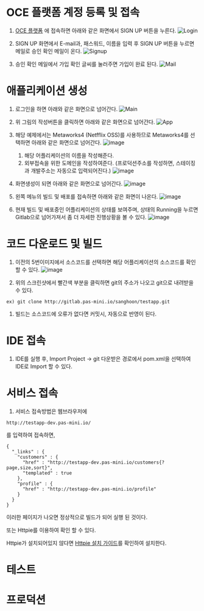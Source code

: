 # OCE 플랫폼 계정 등록 및 접속
1. [OCE 플랫폼](https://cloud.pas-mini.io/) 에 접속하면 아래와 같은 화면에서 SIGN UP 버튼을 누른다.
![Login](https://user-images.githubusercontent.com/16382067/34975851-21bbbe26-fad7-11e7-80e4-580c726d9e51.png)

1. SIGN UP 화면에서 E-mail과, 패스워드, 이름을 입력 후 SIGN UP 버튼을 누르면 메일로 승인 확인 메일이 온다.
![Signup](https://user-images.githubusercontent.com/16382067/34975938-7aa64704-fad7-11e7-8a33-954bc72bbf4a.png)

1. 승인 확인 메일에서 가입 확인 글씨를 눌러주면 가입이 완료 된다.
![Mail](https://user-images.githubusercontent.com/16382067/34976111-54163ff8-fad8-11e7-8d6b-079b678a6719.png)

# 애플리케이션 생성
1. 로그인을 하면 아래와 같은 화면으로 넘어간다.
![Main](https://user-images.githubusercontent.com/16382067/34978941-3bdb8c4e-fae3-11e7-8c29-117a9d77dc20.png)

1. 위 그림의 작성버튼을 클릭하면 아래와 같은 화면으로 넘어간다.
![App](https://user-images.githubusercontent.com/16382067/34979768-ace15854-fae5-11e7-9d59-4be0fc2e061d.png)

1. 해당 예제에서는 Metaworks4 (Netfflix OSS)를 사용하므로 Metaworks4를 선택하면 아래와 같은 화면으로 넘어간다.
![image](https://user-images.githubusercontent.com/16382067/34980801-f44587e4-fae8-11e7-86c6-8727351f719b.png)
    1) 해당 어플리케이션의 이름을 작성해준다. 
    2) 외부접속을 위한 도메인을 작성하여준다. 
     (프로덕션주소를 작성하면, 스테이징과 개발주소는 자동으로 입력되어진다.)
    ![image](https://user-images.githubusercontent.com/16382067/34980956-670cc33c-fae9-11e7-9798-b56bf4257ee9.png)

1. 화면생성이 되면 아래와 같은 화면으로 넘어간다.
![image](https://user-images.githubusercontent.com/16382067/34981296-6f23eedc-faea-11e7-8c31-ae8ea9290a51.png)

1. 왼쪽 메뉴의 빌드 및 배포를 접속하면 아래와 같은 화면이 나온다.
![image](https://user-images.githubusercontent.com/16382067/34981374-ac8662a0-faea-11e7-96b4-54d0f4c76955.png)

1. 현재 빌드 및 배포중인 어플리케이션의 상태를 보여주며, 상태의 Running을 누르면 Gitlab으로 넘어가져서 좀 더 자세한 진행상황을 볼 수 있다.
![image](https://user-images.githubusercontent.com/16382067/34981441-d8b98bd6-faea-11e7-991f-135a8449df84.png)

# 코드 다운로드 및 빌드
1. 이전의 5번이미지에서 소스코드를 선택하면 해당 어플리케이션의 소스코드를 확인 할 수 있다.
![image](https://user-images.githubusercontent.com/16382067/34981934-63195210-faec-11e7-8321-067bb80e22cc.png)

1. 위의 스크린샷에서 빨간색 부분을 클릭하면 git의 주소가 나오고 git으로 내려받을 수 있다.
```
ex) git clone http://gitlab.pas-mini.io/sanghoon/testapp.git
```

1. 빌드는 소스코드에 오류가 없다면 커밋시, 자동으로 반영이 된다.

# IDE 접속
1. IDE를 실행 후, Import Project -> git 다운받은 경로에서 pom.xml을 선택하여 IDE로 Import 할 수 있다.

# 서비스 접속
1. 서비스 접속방법은 웹브라우저에
```
http://testapp-dev.pas-mini.io/
```
를 입력하여 접속하면,
```
{
  "_links" : {
    "customers" : {
      "href" : "http://testapp-dev.pas-mini.io/customers{?page,size,sort}",
      "templated" : true
    },
    "profile" : {
      "href" : "http://testapp-dev.pas-mini.io/profile"
    }
  }
}
```
이러한 페이지가 나오면 정상적으로 빌드가 되어 실행 된 것이다.

또는 Httpie를 이용하여 확인 할 수 있다.

Httpie가 설치되어있지 않다면 [Httpie 설치 가이드](https://github.com/TheOpenCloudEngine/uEngine-cloud/wiki/Httpie-%EC%84%A4%EC%B9%98)를 확인하여 설치한다.


# 테스트

# 프로덕션